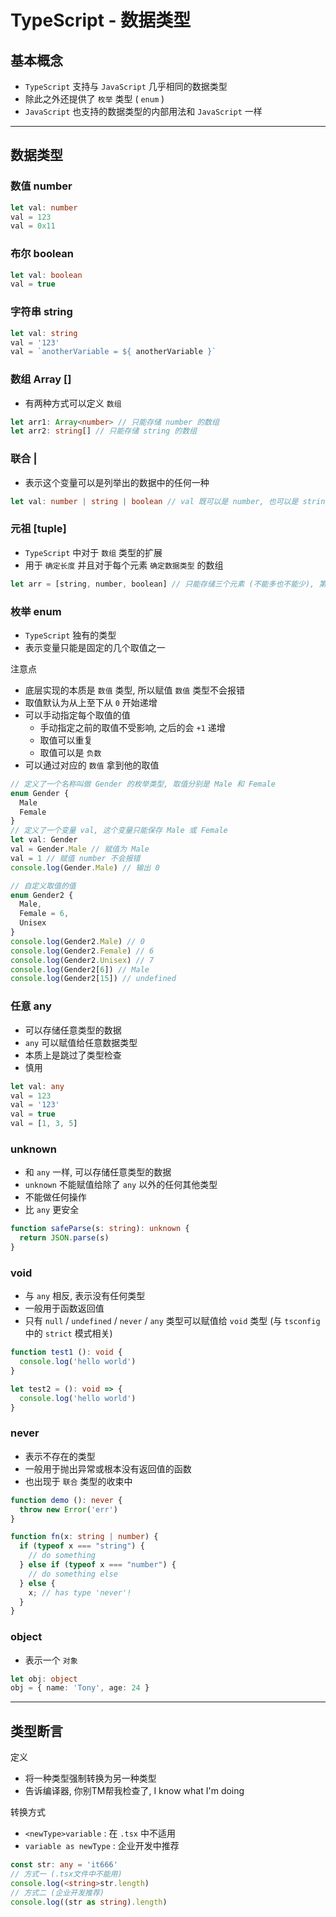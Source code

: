 # TypeScript - 数据类型



## 基本概念

- `TypeScript` 支持与 `JavaScript` 几乎相同的数据类型
- 除此之外还提供了 `枚举` 类型 ( `enum` )
- `JavaScript` 也支持的数据类型的内部用法和 `JavaScript` 一样

---

## 数据类型



### 数值 number

```typescript
let val: number
val = 123
val = 0x11
```



### 布尔 boolean

```TypeScript
let val: boolean
val = true
```



### 字符串 string

```TypeScript
let val: string
val = '123'
val = `anotherVariable = ${ anotherVariable }`
```



### 数组 Array []

- 有两种方式可以定义 `数组`

```TypeScript
let arr1: Array<number> // 只能存储 number 的数组
let arr2: string[] // 只能存储 string 的数组
```



### 联合 |

- 表示这个变量可以是列举出的数据中的任何一种

```TypeScript
let val: number | string | boolean // val 既可以是 number, 也可以是 string, 还可以是 boolean
```



### 元祖 [tuple]

- `TypeScript` 中对于 `数组` 类型的扩展
- 用于 `确定长度` 并且对于每个元素 `确定数据类型` 的数组

```TypeScript
let arr = [string, number, boolean] // 只能存储三个元素 (不能多也不能少), 第一个必须是 string, 第二个必须是 number, 第三个必须是 boolean
```



### 枚举 enum

- `TypeScript` 独有的类型
- 表示变量只能是固定的几个取值之一

注意点

- 底层实现的本质是 `数值` 类型, 所以赋值 `数值` 类型不会报错
- 取值默认为从上至下从 `0` 开始递增
- 可以手动指定每个取值的值
  - 手动指定之前的取值不受影响, 之后的会 `+1` 递增
  - 取值可以重复
  - 取值可以是 `负数`
- 可以通过对应的 `数值` 拿到他的取值

```TypeScript
// 定义了一个名称叫做 Gender 的枚举类型, 取值分别是 Male 和 Female
enum Gender {
  Male
  Female
}
// 定义了一个变量 val, 这个变量只能保存 Male 或 Female
let val: Gender
val = Gender.Male // 赋值为 Male
val = 1 // 赋值 number 不会报错
console.log(Gender.Male) // 输出 0

// 自定义取值的值
enum Gender2 {
  Male,
  Female = 6,
  Unisex
}
console.log(Gender2.Male) // 0
console.log(Gender2.Female) // 6
console.log(Gender2.Unisex) // 7
console.log(Gender2[6]) // Male
console.log(Gender2[15]) // undefined
```



### 任意 any

- 可以存储任意类型的数据
- `any` 可以赋值给任意数据类型
- 本质上是跳过了类型检查
- 慎用

```typescript
let val: any
val = 123
val = '123'
val = true
val = [1, 3, 5]
```



### unknown

- 和 `any` 一样, 可以存储任意类型的数据
- `unknown` 不能赋值给除了 `any` 以外的任何其他类型
- 不能做任何操作
- 比 `any` 更安全

```TypeScript
function safeParse(s: string): unknown {
  return JSON.parse(s)
}
```



### void

- 与 `any` 相反, 表示没有任何类型
- 一般用于函数返回值
- 只有 `null` / `undefined` / `never` / `any` 类型可以赋值给 `void` 类型 (与 `tsconfig` 中的 `strict` 模式相关)

```TypeScript
function test1 (): void {
  console.log('hello world')
}

let test2 = (): void => {
  console.log('hello world')
}
```



### never

- 表示不存在的类型
- 一般用于抛出异常或根本没有返回值的函数
- 也出现于 `联合` 类型的收束中

```TypeScript
function demo (): never {
  throw new Error('err')
}

function fn(x: string | number) {
  if (typeof x === "string") {
    // do something
  } else if (typeof x === "number") {
    // do something else
  } else {
    x; // has type 'never'!
  }
}
```



### object

- 表示一个 `对象`

```TypeScript
let obj: object
obj = { name: 'Tony', age: 24 }
```

---

## 类型断言

定义

- 将一种类型强制转换为另一种类型
- 告诉编译器, 你别TM帮我检查了, I know what I'm doing

转换方式

- `<newType>variable` : 在 `.tsx` 中不适用
- `variable as newType` : 企业开发中推荐

```TypeScript
const str: any = 'it666'
// 方式一 (.tsx文件中不能用)
console.log(<string>str.length)
// 方式二 (企业开发推荐)
console.log((str as string).length)
```



























